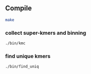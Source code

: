 ## Compile

``` bash
make
```

### collect super-kmers and binning
``` bash
./bin/kmc
```

### find unique kmers
``` bash
./bin/find_uniq
```
